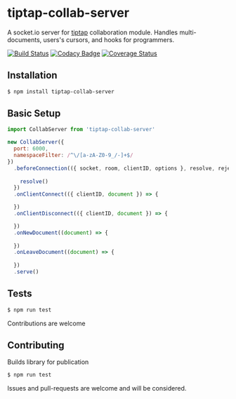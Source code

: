 # tiptap-collab-server
A socket.io server for [tiptap](https://github.com/ueberdosis/tiptap) collaboration module. Handles multi-documents, users's cursors, and hooks for programmers.

[![Build Status](https://travis-ci.org/naept/tiptap-collab-server.svg?branch=master)](https://travis-ci.org/naept/tiptap-collab-server)
[![Codacy Badge](https://app.codacy.com/project/badge/Grade/65af967d2ca740fd98b7a393674f32c4)](https://www.codacy.com/gh/naept/tiptap-collab-server?utm_source=github.com&amp;utm_medium=referral&amp;utm_content=naept/tiptap-collab-server&amp;utm_campaign=Badge_Grade)
[![Coverage Status](https://coveralls.io/repos/github/naept/tiptap-collab-server/badge.svg?branch=master)](https://coveralls.io/github/naept/tiptap-collab-server?branch=master)

## Installation
```sh
$ npm install tiptap-collab-server
```

## Basic Setup
```js
import CollabServer from 'tiptap-collab-server'

new CollabServer({
  port: 6000,
  namespaceFilter: /^\/[a-zA-Z0-9_/-]+$/
})
  .beforeConnection(({ socket, room, clientID, options }, resolve, reject) => {
    
    resolve()
  })
  .onClientConnect(({ clientID, document }) => {

  })
  .onClientDisconnect(({ clientID, document }) => {

  })
  .onNewDocument((document) => {
    
  })
  .onLeaveDocument((document) => {
    
  })
  .serve()
```

## Tests
```sh
$ npm run test
```
Contributions are welcome

## Contributing
Builds library for publication
```sh
$ npm run test
```
Issues and pull-requests are welcome and will be considered.
